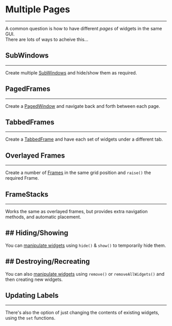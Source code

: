 # Multiple Pages  
---

A common question is how to have different *pages* of widgets in the same GUI.  
There are lots of ways to acheive this...

## SubWindows  
---

Create multiple [SubWindows](/pythonSubWindows) and hide/show them as required.  

## PagedFrames  
---

Create a [PagedWindow](/pythonWidgetGrouping/#paged-window) and navigate back and forth between each page.  

## TabbedFrames  
---

Create a [TabbedFrame](/pythonWidgetGrouping/#tabbed-frame) and have each set of widgets under a different tab.  

## Overlayed Frames  
---

Create a number of [Frames](/pythonWidgetGrouping/#frame) in the same grid position and `raise()` the required Frame.  

## FrameStacks  
---

Works the same as overlayed frames, but provides extra navigation methods, and automatic placement.  

## Hiding/Showing  
---

You can [manipulate widgets](/pythonWidgetOptions/#widget-manipulation) using `hide()` & `show()` to temporarily hide them.  

## Destroying/Recreating
---

You can also [manipulate widgets](/pythonWidgetOptions/#widget-manipulation) using `remove()` or `removeAllWidgets()` and then creating new widgets.  

## Updating Labels  
---

There's also the option of just changing the contents of existing widgets, using the `set` functions.  
